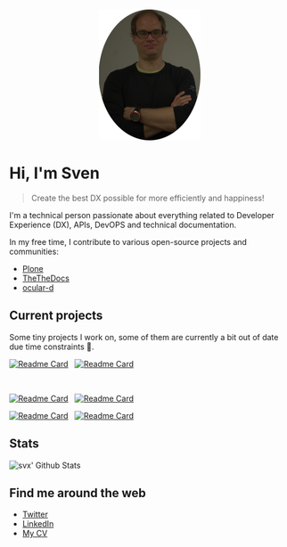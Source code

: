 
<!-- PROJECT LOGO -->
<br />
<p align="center">
  <a href="https://github.com/ocular-d/md-linkcheck-action">
    <img src="assets/sven-round.png" alt="My face">
  </a>
</p>

# Hi, I'm Sven

> Create the best DX possible for more efficiently and happiness!

I'm a technical person passionate about everything related to Developer Experience (DX), APIs, DevOPS and technical documentation.

In my free time, I contribute to various open-source projects and communities:

- [Plone](https://plone.org)
- [TheTheDocs](https://github.com/testthedocs)
- [ocular-d](https://github.com/ocular-d)

## Current projects

Some tiny projects I work on, some of them are currently a bit out of date due time constraints 🙂.

[![Readme Card](https://github-readme-stats.vercel.app/api/pin/?username=testthedocs&repo=awesome-docs&bg_color=0d1116&title_color=ce09ec&text_color=a4aacb&icon_color=007ec6)](https://github.com/testthedocs/awesome-docs) &nbsp; [![Readme Card](https://github-readme-stats.vercel.app/api/pin/?username=ocular-d&repo=vale-bin&bg_color=0d1116&title_color=ce09ec&text_color=a4aacb&icon_color=007ec6)](https://github.com/ocular-d/vale-bin)

&nbsp;

[![Readme Card](https://github-readme-stats.vercel.app/api/pin/?username=ocular-d&repo=optical&bg_color=0d1116&title_color=ce09ec&text_color=a4aacb&icon_color=007ec6)](https://github.com/ocular-d/optical) &nbsp; [![Readme Card](https://github-readme-stats.vercel.app/api/pin/?username=ocular-d&repo=openapi-guide&bg_color=0d1116&title_color=ce09ec&text_color=a4aacb&icon_color=007ec6)](https://github.com/ocular-d/openapi-guide)

[![Readme Card](https://github-readme-stats.vercel.app/api/pin/?username=svx&repo=poetry-fastapi-docker&bg_color=0d1116&title_color=ce09ec&text_color=a4aacb&icon_color=007ec6)](https://github.com/svx/poetry-fastapi-docker) &nbsp; [![Readme Card](https://github-readme-stats.vercel.app/api/pin/?username=svx&repo=spectral-ruleset&bg_color=0d1116&title_color=ce09ec&text_color=a4aacb&icon_color=007ec6)](https://github.com/svx/spectral-ruleset) &nbsp;

## Stats

![svx' Github Stats](https://github-readme-stats.vercel.app/api?username=svx&hide=contribs,prs&show_icons=true&bg_color=0d1116&title_color=ce09ec&text_color=a4aacb&icon_color=007ec6)

## Find me around the web

- [Twitter](https://twitter.com/der_sven_)
- [LinkedIn](https://www.linkedin.com/in/sven-strack-5b4b615)
- [My CV](https://svx.github.io/cv/)